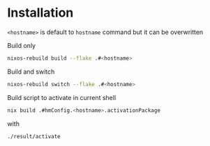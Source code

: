 # Installation

`<hostname>` is default to `hostname` command but it can be overwritten

Build only

```bash
nixos-rebuild build --flake .#<hostname>
```

Build and switch

```bash
nixos-rebuild switch --flake .#<hostname>
```

Build script to activate in current shell
```bash
nix build .#hmConfig.<hostname>.activationPackage
```
with
```bash
./result/activate
```